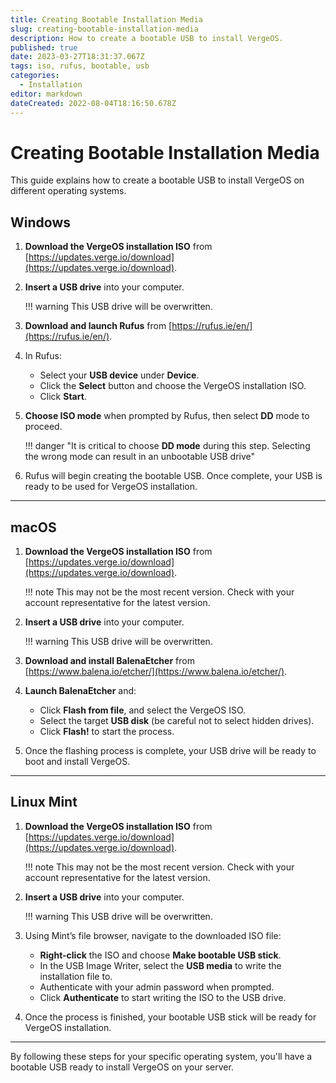 ```yaml
---
title: Creating Bootable Installation Media
slug: creating-bootable-installation-media
description: How to create a bootable USB to install VergeOS.
published: true
date: 2023-03-27T18:31:37.067Z
tags: iso, rufus, bootable, usb
categories:
  - Installation
editor: markdown
dateCreated: 2022-08-04T18:16:50.678Z
---
```


# Creating Bootable Installation Media

This guide explains how to create a bootable USB to install VergeOS on different operating systems.

## Windows

1. **Download the VergeOS installation ISO** from [https://updates.verge.io/download](https://updates.verge.io/download).

2. **Insert a USB drive** into your computer.

    !!! warning
        This USB drive will be overwritten.

3. **Download and launch Rufus** from [https://rufus.ie/en/](https://rufus.ie/en/).

4. In Rufus:
    - Select your **USB device** under **Device**.
    - Click the **Select** button and choose the VergeOS installation ISO.
    - Click **Start**.

5. **Choose ISO mode** when prompted by Rufus, then select **DD** mode to proceed.

    !!! danger "It is critical to choose **DD mode** during this step. Selecting the wrong mode can result in an unbootable USB drive"

6. Rufus will begin creating the bootable USB. Once complete, your USB is ready to be used for VergeOS installation.

---

## macOS

1. **Download the VergeOS installation ISO** from [https://updates.verge.io/download](https://updates.verge.io/download).

    !!! note
        This may not be the most recent version. Check with your account representative for the latest version.

2. **Insert a USB drive** into your computer.

    !!! warning
        This USB drive will be overwritten.

3. **Download and install BalenaEtcher** from [https://www.balena.io/etcher/](https://www.balena.io/etcher/).

4. **Launch BalenaEtcher** and:
    - Click **Flash from file**, and select the VergeOS ISO.
    - Select the target **USB disk** (be careful not to select hidden drives).
    - Click **Flash!** to start the process.

5. Once the flashing process is complete, your USB drive will be ready to boot and install VergeOS.

---

## Linux Mint

1. **Download the VergeOS installation ISO** from [https://updates.verge.io/download](https://updates.verge.io/download).

    !!! note
        This may not be the most recent version. Check with your account representative for the latest version.

2. **Insert a USB drive** into your computer.

    !!! warning
        This USB drive will be overwritten.

3. Using Mint’s file browser, navigate to the downloaded ISO file:
    - **Right-click** the ISO and choose **Make bootable USB stick**.
    - In the USB Image Writer, select the **USB media** to write the installation file to.
    - Authenticate with your admin password when prompted.
    - Click **Authenticate** to start writing the ISO to the USB drive.

4. Once the process is finished, your bootable USB stick will be ready for VergeOS installation.

---

By following these steps for your specific operating system, you'll have a bootable USB ready to install VergeOS on your server.
